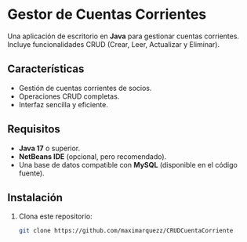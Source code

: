 # Gestor de Cuentas Corrientes

Una aplicación de escritorio en **Java** para gestionar cuentas corrientes. Incluye funcionalidades CRUD (Crear, Leer, Actualizar y Eliminar).

## Características

- Gestión de cuentas corrientes de socios.
- Operaciones CRUD completas.
- Interfaz sencilla y eficiente.

## Requisitos

- **Java 17** o superior.
- **NetBeans IDE** (opcional, pero recomendado).
- Una base de datos compatible con **MySQL** (disponible en el código fuente).

## Instalación

1. Clona este repositorio:
   ```bash
   git clone https://github.com/maximarquezz/CRUDCuentaCorriente
